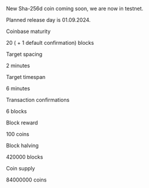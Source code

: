New Sha-256d coin coming soon, we are now in testnet.


Planned release day is 01.09.2024.


Coinbase maturity

20 ( + 1 default confirmation) blocks

Target spacing

2 minutes

Target timespan

6 minutes

Transaction confirmations

6 blocks

Block reward

100 coins

Block halving

420000 blocks

Coin supply

84000000 coins
